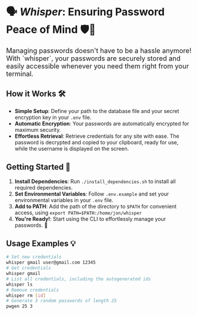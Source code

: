 # 🗣️ *Whisper*: Ensuring Password Peace of Mind 🛡️🌟

<p style="font-size: 18px">Managing passwords doesn't have to be a hassle anymore! With `whisper`, your passwords are securely stored and easily accessible whenever you need them right from your terminal.</p>

## How it Works 🛠️
* **Simple Setup**: Define your path to the database file and your secret encryption key in your `.env` file.
* **Automatic Encryption**: Your passwords are automatically encrypted for maximum security.
* **Effortless Retrieval**: Retrieve credentials for any site with ease. The password is decrypted and copied to your clipboard, ready for use, while the username is displayed on the screen.

## Getting Started 🚀
1. **Install Dependencies**: Run `./install_dependencies.sh` to install all required dependencies.
2. **Set Environmental Variables**: Follow `.env.example` and set your environmental variables in your `.env` file.
3. **Add to PATH**: Add the path of the directory to `$PATH` for convenient access, using `export PATH=$PATH:/home/jon/whisper`
4. **You're Ready!**: Start using the CLI to effortlessly manage your passwords. 💪

## Usage Examples 💡

```bash
# Set new credentials
whisper gmail user@gmail.com 12345
# Get credentials
whisper gmail
# List all credentials, including the autogenerated ids
whisper ls
# Remove credentials
whisper rm [id]
# Generate 3 random passwords of length 25
pwgen 25 3
```
